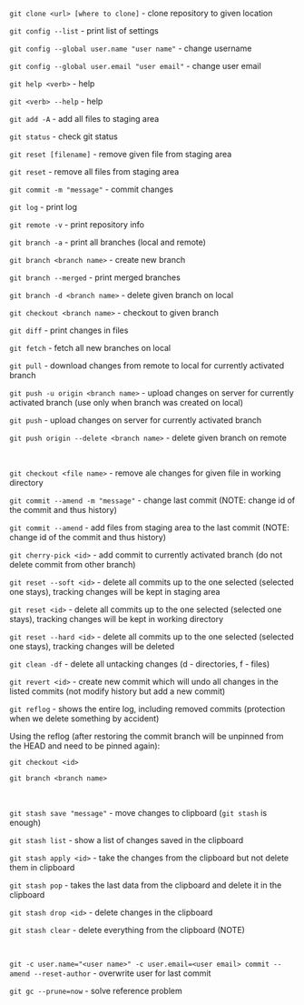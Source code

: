 `git clone <url> [where to clone]` - clone repository to given location

`git config --list` - print list of settings

`git config --global user.name "user name"` - change username

`git config --global user.email "user email"` - change user email

`git help <verb>` - help

`git <verb> --help` - help

`git add -A` - add all files to staging area

`git status` - check git status

`git reset [filename]` - remove given file from staging area

`git reset` - remove all files from staging area

`git commit -m "message"` - commit changes

`git log` - print log

`git remote -v` - print repository info

`git branch -a` - print all branches (local and remote)

`git branch <branch name>` - create new branch

`git branch --merged` - print merged branches

`git branch -d <branch name>` - delete given branch on local

`git checkout <branch name>` - checkout to given branch

`git diff` - print changes in files

`git fetch` - fetch all new branches on local

`git pull` - download changes from remote to local for currently activated branch

`git push -u origin <branch name>` - upload changes on server for currently activated branch (use only when branch was created on local)

`git push` - upload changes on server for currently activated branch

`git push origin --delete <branch name>` - delete given branch on remote

**&nbsp;**

`git checkout <file name>` - remove ale changes for given file in working directory

`git commit --amend -m "message"` - change last commit (NOTE: change id of the commit and thus history)

`git commit --amend` - add files from staging area to the last commit (NOTE: change id of the commit and thus history)

`git cherry-pick <id>` - add commit to currently activated branch (do not delete commit from other branch)

`git reset --soft <id>` - delete all commits up to the one selected (selected one stays), tracking changes will be kept in staging area

`git reset <id>` - delete all commits up to the one selected (selected one stays), tracking changes will be kept in working directory

`git reset --hard <id>` - delete all commits up to the one selected (selected one stays), tracking changes will be deleted

`git clean -df` - delete all untacking changes (d - directories, f - files)

`git revert <id>` - create new commit which will undo all changes in the listed commits (not modify history but add a new commit)

`git reflog` - shows the entire log, including removed commits (protection when we delete something by accident)

Using the reflog (after restoring the commit branch will be unpinned from the HEAD and need to be pinned again):

`git checkout <id>`

`git branch <branch name>`

**&nbsp;**

`git stash save "message"` - move changes to clipboard (`git stash` is enough)

`git stash list` - show a list of changes saved in the clipboard

`git stash apply <id>` - take the changes from the clipboard but not delete them in clipboard

`git stash pop` - takes the last data from the clipboard and delete it in the clipboard

`git stash drop <id>` - delete changes in the clipboard

`git stash clear` - delete everything from the clipboard (NOTE)

**&nbsp;**

`git -c user.name="<user name>" -c user.email=<user email> commit --amend --reset-author` - overwrite user for last commit

`git gc --prune=now` - solve reference problem 
